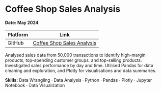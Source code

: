 # Coffee Shop Sales Analysis

**Date: May 2024**

| Platform      | Link                                                                                                                                    |
|---------------|-----------------------------------------------------------------------------------------------------------------------------------------|
| GitHub        | [Coffee Shop Sales Analysis](https://github.com/PinarGib/Coffee-Shop-Sales)                                                             |




Analysed sales data from 50,000 transactions to identify high-margin products, top-spending customer groups, and top-selling products. Investigated sales performance by day and time. Utilised Pandas for data cleaning and exploration, and Plotly for visualisations and data summaries.



**Skills:**  Data Wrangling · Data Analysis · Python · Pandas · Plotly · Jupyter Notebook · Data Visualization
